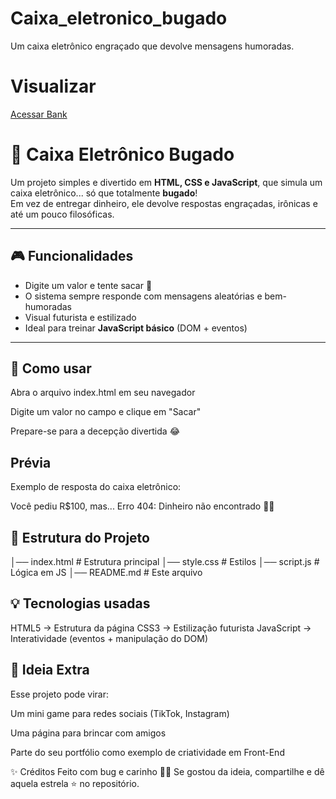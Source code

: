 # Caixa_eletronico_bugado
Um caixa eletrônico engraçado que devolve mensagens humoradas.




# Visualizar

[Acessar Bank](https://angela-rocha.github.io/caixa_eletronico_bugado/)

# 🏧 Caixa Eletrônico Bugado

Um projeto simples e divertido em **HTML, CSS e JavaScript**, que simula um caixa eletrônico... só que totalmente **bugado**!  
Em vez de entregar dinheiro, ele devolve respostas engraçadas, irônicas e até um pouco filosóficas.  

---

## 🎮 Funcionalidades
- Digite um valor e tente sacar 💸
- O sistema sempre responde com mensagens aleatórias e bem-humoradas
- Visual futurista e estilizado
- Ideal para treinar **JavaScript básico** (DOM + eventos)

---

## 🚀 Como usar

Abra o arquivo index.html em seu navegador

Digite um valor no campo e clique em "Sacar"

Prepare-se para a decepção divertida 😂

## Prévia
Exemplo de resposta do caixa eletrônico:

Você pediu R$100, mas... Erro 404: Dinheiro não encontrado 🚫💸

## 📂 Estrutura do Projeto

│── index.html   # Estrutura principal
│── style.css    # Estilos
│── script.js    # Lógica em JS
│── README.md    # Este arquivo

## 💡 Tecnologias usadas

HTML5 → Estrutura da página
CSS3 → Estilização futurista
JavaScript → Interatividade (eventos + manipulação do DOM)

## 🎉 Ideia Extra
Esse projeto pode virar:

Um mini game para redes sociais (TikTok, Instagram)

Uma página para brincar com amigos

Parte do seu portfólio como exemplo de criatividade em Front-End

✨ Créditos
Feito com bug e carinho 🐞💖
Se gostou da ideia, compartilhe e dê aquela estrela ⭐ no repositório.
